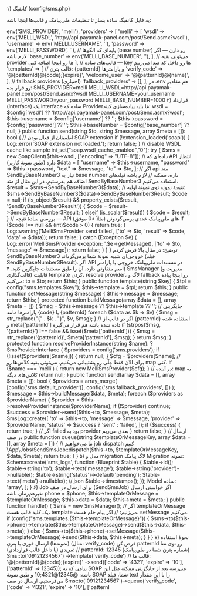 ۱) کانفیگ (config/sms.php)

یه فایل کانفیگ ساده بساز تا تنظیمات ملی‌پیامک و قالب‌ها اینجا باشه:

<?php
// config/sms.php
return [
    'default_provider' => env('SMS_PROVIDER', 'melli'),

    'providers' => [
        'melli' => [
            'wsdl' => env('MELLI_WSDL', 'http://api.payamak-panel.com/post/Send.asmx?wsdl'),
            'username' => env('MELLI_USERNAME', ''),
            'password' => env('MELLI_PASSWORD', ''),
            // پایه‌ای که الگوها (base number) رو دارن — اگر لازم باشه
            'base_number' => env('MELLI_BASE_NUMBER', ''),
        ],
        // می‌تونی بقیه provider ها رو اینجا اضافه کنی
    ],

    // قالب‌های ساده — key ها رو داخل کد صدا می‌زنیم
    'templates' => [
        // قالبِ پترن: {patternId} و پارامترها
        'verify_code' => '@{patternId}@{code};{expire}', 
        'welcome_user' => '@{patternId}@{name}',
    ],

    // fallback providers (اختیاری)
    'fallback_providers' => [],
];


در .env هم مقادیر رو قرار بده:

SMS_PROVIDER=melli
MELLI_WSDL=http://api.payamak-panel.com/post/Send.asmx?wsdl
MELLI_USERNAME=your_username
MELLI_PASSWORD=your_password
MELLI_BASE_NUMBER=1000

۲) قرارداد (Interface)

یک interface ساده که Providerها باید پیاده‌سازی کنند:

<?php
namespace App\Modules\Sms\Contracts;

interface SmsProviderInterface
{
    /**
     * send message. returns boolean success
     */
    public function send(string $to, string $message, array $meta = []): bool;
}

۳) پیاده‌سازی ملی‌پیامک (MelliProvider)

اینجا از SoapClient استفاده می‌کنیم طبق نمونهٔ پروسیژِرال تو، ولی در قالب کلاسی و با هندل خطا.

<?php
namespace App\Modules\Sms\Providers;

use App\Modules\Sms\Contracts\SmsProviderInterface;
use SoapClient;
use Exception;
use Illuminate\Support\Facades\Log;

class MelliSmsProvider implements SmsProviderInterface
{
    protected string $wsdl;
    protected string $username;
    protected string $password;
    protected ?string $baseNumber;

    public function __construct(array $config)
    {
        $this->wsdl = $config['wsdl'] ?? 'http://api.payamak-panel.com/post/Send.asmx?wsdl';
        $this->username = $config['username'] ?? '';
        $this->password = $config['password'] ?? '';
        $this->baseNumber = $config['base_number'] ?? null;
    }

    public function send(string $to, string $message, array $meta = []): bool
    {
        // اطمینان از فعال بودن SOAP extension
        if (!extension_loaded('soap')) {
            Log::error('SOAP extension not loaded.');
            return false;
        }

        // disable WSDL cache like sample
        ini_set("soap.wsdl_cache_enabled","0");

        try {
            $sms = new SoapClient($this->wsdl, ["encoding" => "UTF-8"]);

            // داده‌ای که API انتظار داره (طبق نمونهٔ کاربر)
            $data = [
                "username" => $this->username,
                "password" => $this->password,
                "text" => $message,
                "to" => $to,
            ];

            // اگر api متد SendByBaseNumber3 نیاز به base number داره، ممکنه
            // لازم باشه فیلدهای اضافه هم بفرستیم. در این مثال از متد SendByBaseNumber3 استفاده می‌کنیم.
            $result = $sms->SendByBaseNumber3($data);

            // نتیجهٔ نمونه توی نمونهٔ اولیه: $sms->SendByBaseNumber3($data)->SendByBaseNumber3Result;
            $code = null;
            if (is_object($result) && property_exists($result, 'SendByBaseNumber3Result')) {
                $code = $result->SendByBaseNumber3Result;
            } elseif (is_scalar($result)) {
                $code = $result;
            }

            // بررسی سادهٔ نتیجه — API های ملی‌پیامک عددی برمی‌گردونن (مثلاً >0 موفق)
            if ($code !== null && (int)$code > 0) {
                return true;
            }

            Log::warning('MelliSmsProvider send failed', ['to' => $to, 'result' => $code, 'data' => $data]);
            return false;
        } catch (Exception $e) {
            Log::error('MelliSmsProvider exception: '.$e->getMessage(), ['to' => $to, 'message' => $message]);
            return false;
        }
    }
}


توضیح: در مثال بالا فرض کردم SendByBaseNumber3 خروجی‌ای شبیه نمونهٔ شما برمی‌گرداند (فیلد SendByBaseNumber3Result). اگر API در مستندات ملی‌پیامک خروجی یا پارامتر اسم متفاوتی دارد، آن را طبق مستندات جایگزین کنید.

۴) SmsManager (مدیریت و قالب‌گذاری)

قابلیت template کردن، resolve provider، لاگ و fallback رو اینجا پیاده می‌کنیم:

<?php
namespace App\Modules\Sms\Services;

use App\Modules\Sms\Contracts\SmsProviderInterface;
use App\Modules\Sms\Models\SmsLog;
use App\Modules\Sms\Providers\MelliSmsProvider;

class SmsManager
{
    protected $to;
    protected $template;
    protected $message;
    protected $providerName;

    public function to(string $to)
    {
        $this->to = $to;
        return $this;
    }

    public function template(string $key)
    {
        $tpl = config("sms.templates.$key");
        $this->template = $tpl;
        return $this;
    }

    public function setMessage(string $message)
    {
        $this->message = $message;
        return $this;
    }

    protected function buildMessage(array $data = [], array $meta = [])
    {
        $msg = $this->message ?? $this->template ?? '';

        // جایگزینی پارامترها مانند {code} یا {patternId}
        foreach ($data as $k => $v) {
            $msg = str_replace("{" . $k . "}", $v, $msg);
        }

        // اگر در قالب از {patternId} استفاده شده و meta['patternId'] داده شده باشه هم قرار می‌گیره
        if (strpos($msg, '{patternId}') !== false && isset($meta['patternId'])) {
            $msg = str_replace('{patternId}', $meta['patternId'], $msg);
        }

        return $msg;
    }

    protected function resolveProviderInstance(string $name): ?SmsProviderInterface
    {
        $providers = config('sms.providers');
        if (!isset($providers[$name])) {
            return null;
        }

        $cfg = $providers[$name];

        // برای الان فقط مِلّی رو پشتیبانی می‌کنیم. می‌تونی بقیه کلاس‌ها رو map کنی.
        if ($name === 'melli') {
            return new MelliSmsProvider($cfg);
        }

        // در آینده: map به کلاس‌های دیگه
        return null;
    }

    public function send(array $data = [], array $meta = []): bool
    {
        $providers = array_merge(
            [config('sms.default_provider')],
            config('sms.fallback_providers', [])
        );

        $message = $this->buildMessage($data, $meta);

        foreach ($providers as $providerName) {
            $provider = $this->resolveProviderInstance($providerName);
            if (!$provider) continue;

            $success = $provider->send($this->to, $message, $meta);

            SmsLog::create([
                'to' => $this->to,
                'message' => $message,
                'provider' => $providerName,
                'status' => $success ? 'sent' : 'failed',
            ]);

            if ($success) {
                return true;
            }
            // اگر failed بود به provider بعدی می‌ریم
        }

        return false;
    }

    // ارسال در صف
    public function queue(string $templateOrMessageKey, array $data = [], array $meta = [])
    {
        // ما می‌خواهیم job dispatch کنیم
        \App\Jobs\SendSmsJob::dispatch($this->to, $templateOrMessageKey, $data, $meta);
        return true;
    }
}

۵) مدل و migration لاگ پیامک

Migration نمونه:

Schema::create('sms_logs', function (Blueprint $table) {
    $table->id();
    $table->string('to');
    $table->text('message');
    $table->string('provider')->nullable();
    $table->string('status')->default('pending');
    $table->text('meta')->nullable(); // json
    $table->timestamps();
});


Model ساده:

<?php
namespace App\Modules\Sms\Models;

use Illuminate\Database\Eloquent\Model;

class SmsLog extends Model
{
    protected $fillable = ['to','message','provider','status','meta'];

    protected $casts = [
        'meta' => 'array',
    ];
}

۶) Job برای ارسال در صف (SendSmsJob)

اگر خواستی ارسال غیرهم‌زمان باشه:

<?php
namespace App\Jobs;

use Illuminate\Bus\Queueable;
use Illuminate\Contracts\Queue\ShouldQueue;
use Illuminate\Foundation\Bus\Dispatchable;
use Illuminate\Queue\InteractsWithQueue;
use Illuminate\Queue\SerializesModels;
use App\Modules\Sms\Services\SmsManager;

class SendSmsJob implements ShouldQueue
{
    use Dispatchable, InteractsWithQueue, Queueable, SerializesModels;

    public $phone;
    public $templateOrMessage;
    public $data;
    public $meta;

    public function __construct(string $phone, string $templateOrMessage, array $data = [], array $meta = [])
    {
        $this->phone = $phone;
        $this->templateOrMessage = $templateOrMessage;
        $this->data = $data;
        $this->meta = $meta;
    }

    public function handle()
    {
        $sms = new SmsManager();
        // اگر templateOrMessage یک کلید قالب هست، template می‌زنیم؛
        // اگر پیام خام هست، setMessage می‌کنیم.
        if (config("sms.templates.{$this->templateOrMessage}")) {
            $sms->to($this->phone)->template($this->templateOrMessage)->send($this->data, $this->meta);
        } else {
            $sms->to($this->phone)->setMessage($this->templateOrMessage)->send($this->data, $this->meta);
        }
    }
}

۷) نحوهٔ استفاده (نمونه‌ها)
ارسال فوری با پترن (مثال: verify_code)

فرض کن patternId رو توی متا می‌دی (یا داخل قالب قراردادی):

// patternId: 12345 (شماره پترن شما در ملی‌پیامک)
Sms::to('09121234567')
   ->template('verify_code')   // قالب ما: '@{patternId}@{code};{expire}'
   ->send(['code' => '4321', 'expire' => '10'], ['patternId' => 12345]);


پیامی که به SOAP می‌رسه بعد از جایگزینی ممکنه مثل این باشه:

@12345@4321;10


و طبق نمونهٔ SOAP شما، فیلد text را با این مقدار می‌فرستیم.

ارسال در صف
Sms::to('09121234567')->queue('verify_code', ['code' => '4321', 'expire' => '10'], ['patternI
